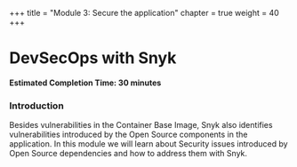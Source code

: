 +++
title = "Module 3: Secure the application"
chapter = true
weight = 40
+++

# DevSecOps with Snyk

**Estimated Completion Time: 30 minutes**

### Introduction

Besides vulnerabilities in the Container Base Image, Snyk also identifies vulnerabilities introduced by the Open Source components in the application. In this module we will learn about Security issues introduced by Open Source dependencies and how to address them with Snyk.
